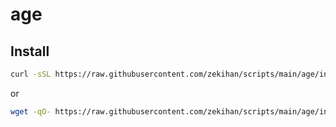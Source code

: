 # age

## Install

```bash
curl -sSL https://raw.githubusercontent.com/zekihan/scripts/main/age/install.sh | bash
```

or

```bash
wget -qO- https://raw.githubusercontent.com/zekihan/scripts/main/age/install.sh | bash
```
